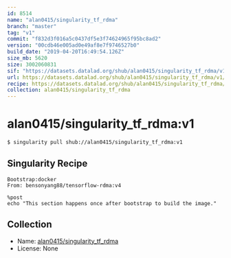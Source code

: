 ```yaml
---
id: 8514
name: "alan0415/singularity_tf_rdma"
branch: "master"
tag: "v1"
commit: "f832d3f016a5c0437df5e3f74624965f95bc8ad2"
version: "00cdb46e005ad0e49af8e7f9746527b0"
build_date: "2019-04-20T16:49:54.126Z"
size_mb: 5620
size: 3002060831
sif: "https://datasets.datalad.org/shub/alan0415/singularity_tf_rdma/v1/2019-04-20-f832d3f0-00cdb46e/00cdb46e005ad0e49af8e7f9746527b0.simg"
url: https://datasets.datalad.org/shub/alan0415/singularity_tf_rdma/v1/2019-04-20-f832d3f0-00cdb46e/
recipe: https://datasets.datalad.org/shub/alan0415/singularity_tf_rdma/v1/2019-04-20-f832d3f0-00cdb46e/Singularity
collection: alan0415/singularity_tf_rdma
---
```


# alan0415/singularity_tf_rdma:v1

```bash
$ singularity pull shub://alan0415/singularity_tf_rdma:v1
```

## Singularity Recipe

```singularity
Bootstrap:docker  
From: bensonyang88/tensorflow-rdma:v4

%post  
echo "This section happens once after bootstrap to build the image."
```

## Collection

 - Name: [alan0415/singularity_tf_rdma](https://github.com/alan0415/singularity_tf_rdma)
 - License: None

